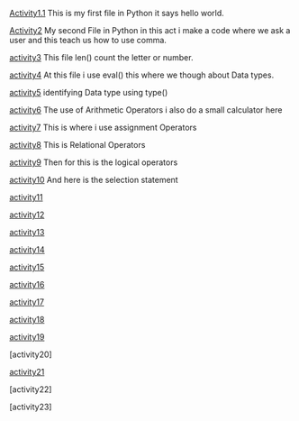 [Activity1.1](https://github.com/JohnAxel04/ITCS102-FUNDAMENTALS-PROGRAMMING-PYTHON/blob/cc71aa0eb0fd38367567aa55efcb22c7b393cae8/Activity1.1.py)
This is my first file in Python it says hello world.

[Activity2](https://github.com/JohnAxel04/ITCS102-FUNDAMENTALS-PROGRAMMING-PYTHON/blob/85a4dd1d7ba0199c8c571433ed095991cd150fca/Activity2.py)
My second File in Python in this act i make a code where we ask a user and this teach us how to use comma.

[activity3](https://github.com/JohnAxel04/ITCS102-FUNDAMENTALS-PROGRAMMING-PYTHON/blob/f799656fd0ef98e0b8904a441e72a81b9ce0e133/activity3.py)
This file len() count the letter or number.

[activity4](https://github.com/JohnAxel04/ITCS102-FUNDAMENTALS-PROGRAMMING-PYTHON/blob/0a09579c4837a26c356b6c32c775fc4277256af7/activity4.py)
At this file i use eval() this where we though about Data types.

[activity5](https://github.com/JohnAxel04/ITCS102-FUNDAMENTALS-PROGRAMMING-PYTHON/blob/bd3d6a37ed27964ae2ac3666e1732e3e0c62c5ae/activity5.py)
identifying Data type using type()

[activity6](https://github.com/JohnAxel04/ITCS102-FUNDAMENTALS-PROGRAMMING-PYTHON/blob/17f6019733925d440e48f40bea244372e52c5c24/activity6.py)
The use of Arithmetic Operators i also do a small calculator here

[activity7](https://github.com/JohnAxel04/ITCS102-FUNDAMENTALS-PROGRAMMING-PYTHON/blob/17f6019733925d440e48f40bea244372e52c5c24/activity7.py)
This is where i use assignment Operators

[activity8](https://github.com/JohnAxel04/ITCS102-FUNDAMENTALS-PROGRAMMING-PYTHON/blob/17f6019733925d440e48f40bea244372e52c5c24/activity8.py)
This is Relational Operators

[activity9](https://github.com/JohnAxel04/ITCS102-FUNDAMENTALS-PROGRAMMING-PYTHON/blob/17f6019733925d440e48f40bea244372e52c5c24/activity9.py)
Then for this is the logical operators

[activity10](https://github.com/JohnAxel04/ITCS102-FUNDAMENTALS-PROGRAMMING-PYTHON/blob/17f6019733925d440e48f40bea244372e52c5c24/activity10.py)
And here is the selection statement

[activity11](https://github.com/JohnAxel04/ITCS102-FUNDAMENTALS-PROGRAMMING-PYTHON/blob/67bd054deb2b3363fa3d6db688b98ec84f61885a/Activity11.py)

[activity12](https://github.com/JohnAxel04/ITCS102-FUNDAMENTALS-PROGRAMMING-PYTHON/blob/67bd054deb2b3363fa3d6db688b98ec84f61885a/Activity12.py)

[activity13](https://github.com/JohnAxel04/ITCS102-FUNDAMENTALS-PROGRAMMING-PYTHON/blob/67bd054deb2b3363fa3d6db688b98ec84f61885a/Activity13.py)

[activity14](https://github.com/JohnAxel04/ITCS102-FUNDAMENTALS-PROGRAMMING-PYTHON/blob/67bd054deb2b3363fa3d6db688b98ec84f61885a/Activity14.py)

[activity15](https://github.com/JohnAxel04/ITCS102-FUNDAMENTALS-PROGRAMMING-PYTHON/blob/67bd054deb2b3363fa3d6db688b98ec84f61885a/Activity15.py)

[activity16](https://github.com/JohnAxel04/ITCS102-FUNDAMENTALS-PROGRAMMING-PYTHON/blob/67bd054deb2b3363fa3d6db688b98ec84f61885a/Activity16.py)

[activity17](https://github.com/JohnAxel04/ITCS102-FUNDAMENTALS-PROGRAMMING-PYTHON/blob/67bd054deb2b3363fa3d6db688b98ec84f61885a/Activity17.py)

[activity18](https://github.com/JohnAxel04/ITCS102-FUNDAMENTALS-PROGRAMMING-PYTHON/blob/67bd054deb2b3363fa3d6db688b98ec84f61885a/Activity18.py)

[activity19](https://github.com/JohnAxel04/ITCS102-FUNDAMENTALS-PROGRAMMING-PYTHON/blob/67bd054deb2b3363fa3d6db688b98ec84f61885a/Activity19.py)

[activity20]

[activity21](https://github.com/JohnAxel04/ITCS102-FUNDAMENTALS-PROGRAMMING-PYTHON/blob/67bd054deb2b3363fa3d6db688b98ec84f61885a/Activity21.py)

[activity22]

[activity23]
